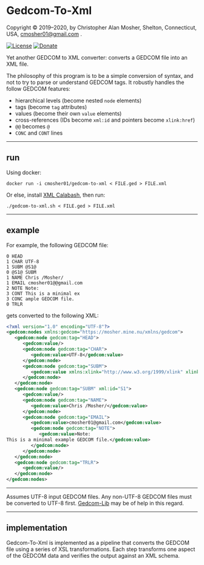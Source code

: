 # Gedcom-To-Xml

Copyright © 2019–2020, by Christopher Alan Mosher, Shelton, Connecticut, USA, cmosher01@gmail.com .

[![License](https://img.shields.io/github/license/cmosher01/Gedcom-To-Xml.svg)](https://www.gnu.org/licenses/gpl.html)
[![Donate](https://img.shields.io/badge/Donate-PayPal-green.svg)](https://www.paypal.com/cgi-bin/webscr?cmd=_s-xclick&hosted_button_id=CVSSQ2BWDCKQ2)

Yet another GEDCOM to XML converter: converts a GEDCOM file into an XML file.

The philosophy of this program is to be a simple conversion of syntax, and not to try
to parse or understand GEDCOM tags. It robustly handles the follow GEDCOM features:

* hierarchical levels (become nested `node` elements)
* tags (become `tag` attributes)
* values (become their own `value` elements)
* cross-references (IDs become `xml:id` and pointers become `xlink:href`)
* `@@` becomes `@`
* `CONC` and `CONT` lines

---
## run

Using docker:

`docker run -i cmosher01/gedcom-to-xml < FILE.ged > FILE.xml`

Or else, install [XML Calabash](http://xmlcalabash.com/), then run:

`./gedcom-to-xml.sh < FILE.ged > FILE.xml`

---
## example

For example, the following GEDCOM file:

```
0 HEAD
1 CHAR UTF-8
1 SUBM @S1@
0 @S1@ SUBM
1 NAME Chris /Mosher/
1 EMAIL cmosher01@@gmail.com
2 NOTE Note:
3 CONT This is a minimal ex
3 CONC ample GEDCOM file.
0 TRLR
```

gets converted to the following XML:

```xml
<?xml version="1.0" encoding="UTF-8"?>
<gedcom:nodes xmlns:gedcom="https://mosher.mine.nu/xmlns/gedcom">
   <gedcom:node gedcom:tag="HEAD">
      <gedcom:value/>
      <gedcom:node gedcom:tag="CHAR">
         <gedcom:value>UTF-8</gedcom:value>
      </gedcom:node>
      <gedcom:node gedcom:tag="SUBM">
         <gedcom:value xmlns:xlink="http://www.w3.org/1999/xlink" xlink:href="#S1"/>
      </gedcom:node>
   </gedcom:node>
   <gedcom:node gedcom:tag="SUBM" xml:id="S1">
      <gedcom:value/>
      <gedcom:node gedcom:tag="NAME">
         <gedcom:value>Chris /Mosher/</gedcom:value>
      </gedcom:node>
      <gedcom:node gedcom:tag="EMAIL">
         <gedcom:value>cmosher01@gmail.com</gedcom:value>
         <gedcom:node gedcom:tag="NOTE">
            <gedcom:value>Note:
This is a minimal example GEDCOM file.</gedcom:value>
         </gedcom:node>
      </gedcom:node>
   </gedcom:node>
   <gedcom:node gedcom:tag="TRLR">
      <gedcom:value/>
   </gedcom:node>
</gedcom:nodes>
```

---

Assumes UTF-8 input GEDCOM files. Any non-UTF-8 GEDCOM files must be converted to UTF-8 first.
[Gedcom-Lib](https://github.com/cmosher01/Gedcom-Lib) may be of help in this regard.

---
## implementation

Gedcom-To-Xml is implemented as a pipeline that converts the GEDCOM file using
a series of XSL transformations. Each step transforms one aspect of the GEDCOM
data and verifies the output against an XML schema.
